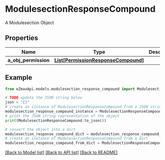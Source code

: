 # ModulesectionResponseCompound

A Modulesection Object

## Properties

Name | Type | Description | Notes
------------ | ------------- | ------------- | -------------
**a_obj_permission** | [**List[PermissionResponseCompound]**](PermissionResponse.md) |  | [optional] 

## Example

```python
from eZmaxApi.models.modulesection_response_compound import ModulesectionResponseCompound

# TODO update the JSON string below
json = "{}"
# create an instance of ModulesectionResponseCompound from a JSON string
modulesection_response_compound_instance = ModulesectionResponseCompound.from_json(json)
# print the JSON string representation of the object
print(ModulesectionResponseCompound.to_json())

# convert the object into a dict
modulesection_response_compound_dict = modulesection_response_compound_instance.to_dict()
# create an instance of ModulesectionResponseCompound from a dict
modulesection_response_compound_from_dict = ModulesectionResponseCompound.from_dict(modulesection_response_compound_dict)
```
[[Back to Model list]](../README.md#documentation-for-models) [[Back to API list]](../README.md#documentation-for-api-endpoints) [[Back to README]](../README.md)


